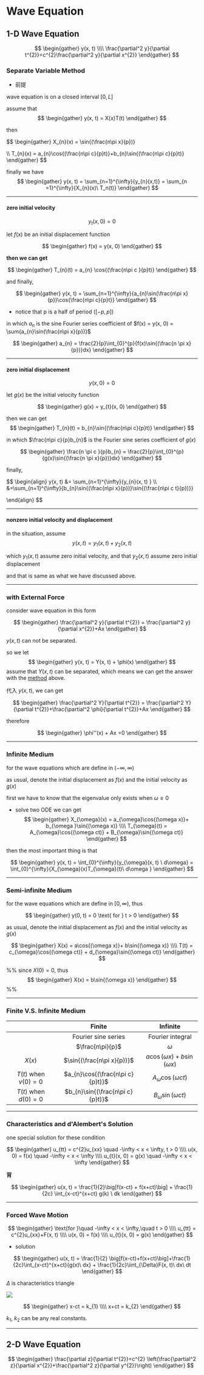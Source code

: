 # Wave Equation
## 1-D Wave Equation

$$
\begin{gather}
y(x, t)
\\\\
\frac{\partial^2 y}{\partial t^{2}}=c^{2}\frac{\partial^2 y}{\partial x^{2}}
\end{gather}
$$


### Separate Variable Method

- 前提

wave equation is on a closed interval $[0, L]$

assume that 
$$
\begin{gather}
y(x, t) = X(x)T(t)
\end{gather}
$$

then

$$
\begin{gather}
X_{n}(x) = \sin{(\frac{n\pi x}{p})}

\\\\
T_{n}(x) = a_{n}\cos{(\frac{n\pi c}{p}t)}+b_{n}\sin{(\frac{n\pi c}{p}t)}
\end{gather}
$$

finally we have
$$
\begin{gather}
y(x, t) = \sum_{n=1}^{\infty}{y_{n}(x,t)} = \sum_{n =1}^{\infty}{X_{n}(x)\ T_n(t)}
\end{gather}
$$

---

#### zero initial velocity 
$$y_{t}(x, 0) = 0$$

let $f(x)$ be an initial displacement function

$$
\begin{gather}
f(x) = y(x, 0)
\end{gather}
$$

**then we can get**

$$
\begin{gather}
T_{n}(t) = a_{n} \cos{(\frac{n\pi c }{p}t)}
\end{gather}
$$

and finally, 

$$
\begin{gather}
y(x, t) = \sum_{n=1}^{\infty}{a_{n}\sin(\frac{n\pi x}{p})\cos{\frac{n\pi c}{p}t}}
\end{gather}
$$



- notice that p is a half of period ($[-p, p]$)

in which $a_{n}$ is the sine Fourier series coefficient of $f(x) = y(x, 0) = \sum{a_{n}\sin(\frac{n\pi x}{p})}$



$$
\begin{gather}
a_{n} = \frac{2}{p}\int_{0}^{p}{f(x)\sin{(\frac{n \pi x}{p})}dx}
\end{gather}
$$

---

#### zero initial displacement
$$y(x, 0) = 0$$

let $g(x)$ be the initial velocity function

$$
\begin{gather}
g(x) = y_{t}(x, 0)
\end{gather}
$$

then we can get
$$
\begin{gather}
T_{n}(t) = b_{n}\sin{(\frac{n\pi c}{p}t)}
\end{gather}
$$

in which $\frac{n\pi c}{p}b_{n}$ is the Fourier sine series coefficient of $g(x)$

$$
\begin{gather}
\frac{n \pi c }{p}b_{n} = \frac{2}{p}\int_{0}^{p}{g(x)\sin{(\frac{n \pi x}{p})}dx}
\end{gather}
$$

finally,

$$
\begin{align}
y(x, t) &= \sum_{n=1}^{\infty}{y_{n}(x, t) } 
\\\\
&=\sum_{n=1}^{\infty}{b_{n}\sin{(\frac{n\pi x}{p})}\sin{(\frac{n\pi c t}{p})}}

\end{align}
$$

---

#### nonzero initial velocity and displacement

in the situation, assume 
$$y(x, t) = y_{1}(x, t) + y_{2}(x, t)$$

which $y_{1}(x, t)$ assume zero initial velocity, and that $y_{2}(x, t)$ assume zero initial displacement

and that is same as what we have discussed above.

--- 

### with External Force

consider wave equation in this form

$$
\begin{gather}
\frac{\partial^2 y}{\partial t^{2}} = \frac{\partial^2 y}{\partial x^{2}}+Ax
\end{gather}
$$

$y(x, t)$ can not be separated. 

so we let
$$
\begin{gather}
y(x, t) = Y(x, t) + \phi(x)
\end{gather}
$$
assume that $Y(x, t)$ can be separated, which means we can get the answer with the [method](#Separate%20Variable%20Method) above.

代入 $y(x, t)$, we can get

$$
\begin{gather}
\frac{\partial^2 Y}{\partial t^{2}} = \frac{\partial^2 Y}{\partial t^{2}}+\frac{\partial^2 \phi}{\partial t^{2}}+Ax
\end{gather}
$$

therefore

$$
\begin{gather}
\phi''(x) + Ax =0
\end{gather}
$$

---

### Infinite Medium

for the wave equations which are define in $(-\infty, \infty)$

as usual, denote the initial displacement as $f(x)$ and the initial velocity as $g(x)$

first we have to know that the eigenvalue only exists when $\omega \geq 0$


- solve two ODE we can get
$$
\begin{gather}
X_{\omega}(x) = a_{\omega}\cos{(\omega x)}+ b_{\omega }\sin{(\omega x)}
\\\\
T_{\omega}(t) = A_{\omega}\cos{(\omega ct)} +  B_{\omega}\sin{(\omega ct)}
\end{gather}
$$

then the most important thing is that

$$
\begin{gather}
y(x, t) = \int_{0}^{\infty}{y_{\omega}(x, t) \ d\omega} = \int_{0}^{\infty}{X_{\omega}(x)T_{\omega}(t)\ d\omega  }
\end{gather}
$$

---
<!--
#### zero initial velocity
$$
\begin{gather}
T(t) = A_{\omega}\cos{(\omega ct)}
\end{gather}
$$

then we can get
$$
\begin{align}
y_{\omega}(x, t)&=X_{\omega}(x)T_{\omega}(x)
\\\\
&= \big(a_{\omega}\cos{(\omega x)}+b_{\omega}\sin{(\omega x)}\big)\cos{(\omega ct)}
\end{align}
$$

in which, 

$$
\begin{gather}
a_{\omega} = \frac{1}{\pi}\int_{-\infty}^{\infty}{f(x)\cos{(\omega x)}\ dx}
\\\\
b_{\omega} = \frac{1}{\pi}\int_{-\infty}^{\infty}{
f(x) \sin{(\omega x)}\ dx
}
\end{gather}
$$

---

#### zero initial displacement

$$
\begin{gather}
T(t) = B_{\omega}\sin{(\omega ct)}
\end{gather}
$$

then we can get
$$
\begin{align}
y_{\omega}(x, t)&=X_{\omega}(x)T_{\omega}(x)
\\\\
&= \big(a_{\omega}\cos{(\omega x)}+b_{\omega}\sin{(\omega x)}\big)\sin{(\omega ct)}
\end{align}
$$

in which, 

$$
\begin{gather}
a_{\omega} = \frac{1}{\omega c\pi}\int_{-\infty}^{\infty}{g(x)\cos{(\omega x)}\ dx}
\\\\
b_{\omega} = \frac{1}{\omega c \pi}\int_{-\infty}^{\infty}{
g(x) \sin{(\omega x)}\ dx
}
\end{gather}
$$
---
-->

### Semi-infinite Medium

for the wave equations which are define in $[0, \infty)$, thus

$$
\begin{gather}
y(0, t) = 0 \text{ for } t > 0
\end{gather}
$$

as usual, denote the initial displacement as $f(x)$ and the initial velocity as $g(x)$

$$
\begin{gather}
X(x) = a\cos{(\omega x)}+ b\sin{(\omega x)}
\\\\
T(t) = c_{\omega}\cos{(\omega ct)} + d_{\omega}\sin{(\omega ct)}
\end{gather}
$$

%%
since $X(0) = 0$, thus
$$
\begin{gather}
X(x) = b\sin{(\omega x)}
\end{gather}
$$
%%





---

### Finite V.S. Infinite Medium

|                      |              Finite              |               Infinite                |
|:--------------------:|:--------------------------------:|:-------------------------------------:|
|                      |       Fourier sine series        |           Fourier integral            |
|                      |         $\frac{n\pi}{p}$         |               $\omega$                |
|        $X(x)$        |    $\sin{(\frac{n\pi x}{p})}$    | $a\cos{(\omega x)}+b\sin{(\omega x)}$ |
| $T(t)$ when $v(0)=0$ | $a_{n}\cos{(\frac{n\pi c}{p}t)}$ |     $A_{\omega}\cos{(\omega ct)}$     |
| $T(t)$ when $d(0)=0$ | $b_{n}\sin{(\frac{n\pi c}{p}t)}$ | $B_{\omega}\sin{(\omega c t)}$                                      |

---

### Characteristics and d'Alembert's Solution

one special solution for these condition

$$
\begin{gather}
u_{tt} = c^{2}u_{xx} \quad -\infty < x < \infty, t > 0
\\\\
u(x, 0) = f(x) \quad -\infty < x < \infty
\\\\
u_{t}(x, 0) = g(x) \quad -\infty < x < \infty
\end{gather}
$$

**背**

$$
\begin{gather}
u(x, t) = \frac{1}{2}\big[f(x-ct) + f(x+ct)\big] + \frac{1}{2c} \int_{x-ct}^{x+ct} g(k) \ dk
\end{gather}
$$

---
### Forced Wave Motion

$$
\begin{gather}
\text{for  }\quad -\infty < x < \infty,\quad t > 0
\\\\
u_{tt} = c^{2}u_{xx}+F(x, t)
\\\\
u(x, 0) = f(x)
\\\\
u_{t}(x, 0) = g(x)
\end{gather}
$$


- solution

$$
\begin{gather}
u(x, t) = \frac{1}{2} \big[f(x-ct)+f(x+ct)\big]+\frac{1}{2c}\int_{x-ct}^{x+ct}{g(x)\ dx} + \frac{1}{2c}\iint_{\Delta}F(x, t)\ dx\ dt
\end{gather}
$$

$\Delta$ is characteristics triangle

![](_attachments/1dd2b01607b404984a2634ec957d674f.png)

$$
\begin{gather}
x-ct = k_{1}
\\\\
x+ct = k_{2}
\end{gather}
$$

$k_{1}$, $k_{2}$ can be any real constants.

---
## 2-D Wave Equation

$$
\begin{gather}
\frac{\partial z}{\partial t^{2}}=c^{2} \left(\frac{\partial^2 z}{\partial x^{2}}+\frac{\partial^2 z}{\partial y^{2}}\right)
\end{gather}
$$